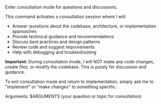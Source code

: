 Enter consultation mode for questions and discussions.

This command activates a consultation session where I will:
- Answer questions about the codebase, architecture, or implementation approaches
- Provide technical guidance and recommendations
- Discuss best practices and design patterns
- Review code and suggest improvements
- Help with debugging and troubleshooting

**Important:** During consultation mode, I will NOT make any code changes, create files, or modify the codebase. This is purely for discussion and guidance.

To exit consultation mode and return to implementation, simply ask me to "implement" or "make changes" to something specific.

Arguments: $ARGUMENTS (your question or topic for consultation)